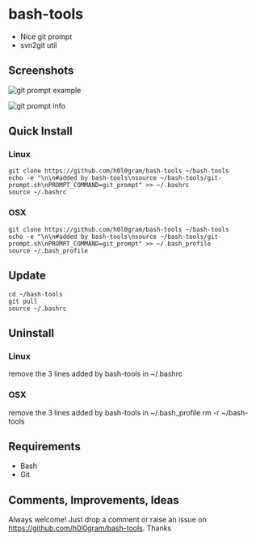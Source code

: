 # bash-tools

- Nice git prompt
- svn2git util

## Screenshots

![git prompt example](https://h0l0gram.github.io/bash-tools/img/gitprompt.png)

![git prompt info](https://h0l0gram.github.io/bash-tools/img/ginfo.png)

## Quick Install

### Linux
    git clone https://github.com/h0l0gram/bash-tools ~/bash-tools
    echo -e "\n\n#added by bash-tools\nsource ~/bash-tools/git-prompt.sh\nPROMPT_COMMAND=git_prompt" >> ~/.bashrc
    source ~/.bashrc

### OSX
    git clone https://github.com/h0l0gram/bash-tools ~/bash-tools
    echo -e "\n\n#added by bash-tools\nsource ~/bash-tools/git-prompt.sh\nPROMPT_COMMAND=git_prompt" >> ~/.bash_profile
    source ~/.bash_profile

## Update
    cd ~/bash-tools 
    git pull
    source ~/.bashrc
    
## Uninstall

### Linux
 remove the 3 lines added by bash-tools in ~/.bashrc

### OSX
 remove the 3 lines added by bash-tools in ~/.bash_profile
    rm -r ~/bash-tools

## Requirements
- Bash
- Git

## Comments, Improvements, Ideas
Always welcome! Just drop a comment or raise an issue on https://github.com/h0l0gram/bash-tools. Thanks

